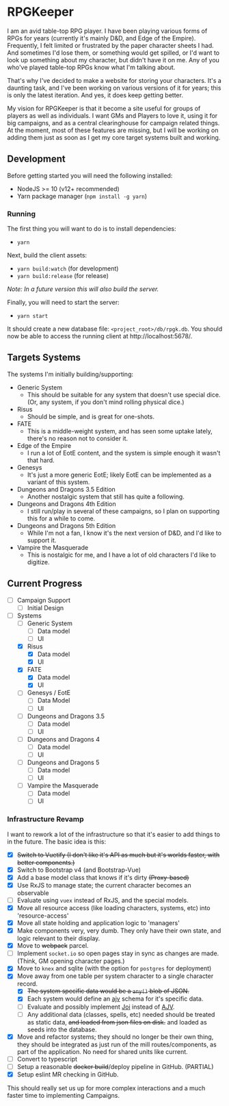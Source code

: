 # RPGKeeper

I am an avid table-top RPG player. I have been playing various forms of RPGs for years (currently it's mainly D&D, and 
Edge of the Empire). Frequently, I felt limited or frustrated by the paper character sheets I had. And sometimes I'd
lose them, or something would get spilled, or I'd want to look up something about my character, but didn't have it on me.
Any of you who've played table-top RPGs know what I'm talking about.

That's why I've decided to make a website for storing your characters. It's a daunting task, and I've been working on
various versions of it for years; this is only the latest iteration. And yes, it does keep getting better.

My vision for RPGKeeper is that it become a site useful for groups of players as well as individuals. I want GMs and 
Players to love it, using it for big campaigns, and as a central clearinghouse for campaign related things. At the 
moment, most of these features are missing, but I will be working on adding them just as soon as I get my core target 
systems built and working.

## Development

Before getting started you will need the following installed:

* NodeJS >= 10 (v12+ recommended)
* Yarn package manager (`npm install -g yarn`)

### Running

The first thing you will want to do is to install dependencies:  

* `yarn`

Next, build the client assets:

* `yarn build:watch` (for development)
* `yarn build:release` (for release)

_Note: In a future version this will also build the server._

Finally, you will need to start the server:

* `yarn start`

It should create a new database file: `<project_root>/db/rpgk.db`. You should now be able to access the running client
at http://localhost:5678/.

## Targets Systems

The systems I'm initially building/supporting:

* Generic System
    * This should be suitable for any system that doesn't use special dice. (Or, any system, if you don't mind rolling physical dice.)
* Risus
    * Should be simple, and is great for one-shots.
* FATE
    * This is a middle-weight system, and has seen some uptake lately, there's no reason not to consider it.
* Edge of the Empire
    * I run a lot of EotE content, and the system is simple enough it wasn't that hard.
* Genesys
    * It's just a more generic EotE; likely EotE can be implemented as a variant of this system.
* Dungeons and Dragons 3.5 Edition
    * Another nostalgic system that still has quite a following.
* Dungeons and Dragons 4th Edition
    * I still run/play in several of these campaigns, so I plan on supporting this for a while to come.
* Dungeons and Dragons 5th Edition
    * While I'm not a fan, I know it's the next version of D&D, and I'd like to support it.
* Vampire the Masquerade
    * This is nostalgic for me, and I have a lot of old characters I'd like to digitize.

## Current Progress

* [ ] Campaign Support
    * [ ] Initial Design
* [ ] Systems
    * [ ] Generic System
        * [ ] Data model
        * [ ] UI
    * [X] Risus
        * [X] Data model
        * [X] UI
    * [X] FATE
        * [X] Data model
        * [X] UI
    * [ ] Genesys / EotE
        * [ ] Data Model
        * [ ] UI
    * [ ] Dungeons and Dragons 3.5
        * [ ] Data model
        * [ ] UI
    * [ ] Dungeons and Dragons 4
        * [ ] Data model
        * [ ] UI
    * [ ] Dungeons and Dragons 5
        * [ ] Data model
        * [ ] UI
    * [ ] Vampire the Masquerade
        * [ ] Data model
        * [ ] UI

### Infrastructure Revamp

I want to rework a lot of the infrastructure so that it's easier to add things to in the future. The basic idea is this:

* [X] ~~Switch to Vuetify (I don't like it's API as much but it's worlds faster, with better components.)~~
* [X] Switch to Bootstrap v4 (and Bootstrap-Vue)
* [X] Add a base model class that knows if it's dirty ~~(Proxy-based)~~
* [X] Use RxJS to manage state; the current character becomes an observable
* [ ] Evaluate using `vuex` instead of RxJS, and the special models.
* [X] Move all resource access (like loading characters, systems, etc) into 'resource-access'
* [X] Move all state holding and application logic to 'managers'
* [X] Make components very, very dumb. They only have their own state, and logic relevant to their display.
* [X] Move to ~~webpack~~ parcel.
* [ ] Implement `socket.io` so open pages stay in sync as changes are made. (Think, GM opening character pages.)
* [X] Move to `knex` and sqlite (with the option for `postgres` for deployment)
* [X] Move away from one table per system character to a single character record.
    * [X] ~~The system specific data would be a `any()` blob of JSON.~~
    * [X] Each system would define an [ajv][] schema for it's specific data.
    * [ ] Evaluate and possibly implement [Joi][joi] instead of [AJV][ajv].
    * [ ] Any additional data (classes, spells, etc) needed should be treated as static data, ~~and loaded from json files on disk.~~ and loaded as seeds into the database.
* [X] Move and refactor systems; they should no longer be their own thing, they should be integrated as just run of the
    mill routes/components, as part of the application. No need for shared units like current.
* [ ] Convert to typescript
* [ ] Setup a reasonable ~~docker build~~/deploy pipeline in GitHub. (PARTIAL)
* [X] Setup eslint MR checking in GitHub.

This should really set us up for more complex interactions and a much faster time to implementing Campaigns.

[ajv]: http://epoberezkin.github.io/ajv/
[joi]: https://github.com/hapijs/joi
